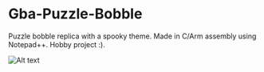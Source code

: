 # Gba-Puzzle-Bobble
Puzzle bobble replica with a spooky theme. Made in C/Arm assembly using Notepad++. Hobby project :).

![Alt text](https://gyazo.com/5b2e008944f3d8cfecda65d83b7e279e)
